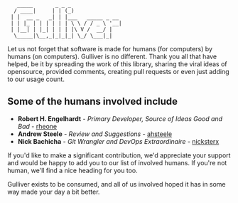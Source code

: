 ﻿```asciiart
   _____       _ _ _
  / ____|     | | (_)
 | |  __ _   _| | |___   _____ _ __
 | | |_ | | | | | | \ \ / / _ \ '__|
 | |__| | |_| | | | |\ V /  __/ |
  \_____|\__,_|_|_|_| \_/ \___|_|
```

Let us not forget that software is made for humans (for computers) by humans (on computers). Gulliver is no different. Thank you all that have helped, be it by spreading the work of this library, sharing the viral ideas of opensource, provided comments, creating pull requests or even just adding to our usage count.

## Some of the humans involved include

- **Robert H. Engelhardt** - *Primary Developer, Source of Ideas Good and Bad* - [rheone](https://github.com/rheone)
- **Andrew Steele** - *Review and Suggestions* - [ahsteele](https://github.com/ahsteele)
- **Nick Bachicha** - *Git Wrangler and DevOps Extraordinaire* - [nicksterx](https://github.com/nicksterx)

If you'd like to make a significant contribution, we'd appreciate your support and would be happy to add you to our list of involved humans. If you're not human, we'll find a nice heading for you too.

Gulliver exists to be consumed, and all of us involved hoped it has in some way made your day a bit better.
